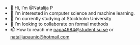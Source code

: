 - 👋 Hi, I’m @Natalija P
- 👀 I’m interested in computer science and machine learning.
- 🌱 I’m currently studying at Stockholm University
- 💞️ I’m looking to collaborate on formal methods
- 📫 How to reach me napa4984@student.su.se or natalijapaunic@hotmail.com

<!---
Natpa333/Natpa333 is a ✨ special ✨ repository because its `README.md` (this file) appears on your GitHub profile.
You can click the Preview link to take a look at your changes.
--->
